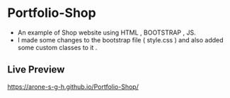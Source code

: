 # Portfolio-Shop

- An example of Shop website using HTML , BOOTSTRAP , JS.
- I made some changes to the bootstrap file ( style.css ) and also added some custom classes to it .

## Live Preview

 https://arone-s-g-h.github.io/Portfolio-Shop/
